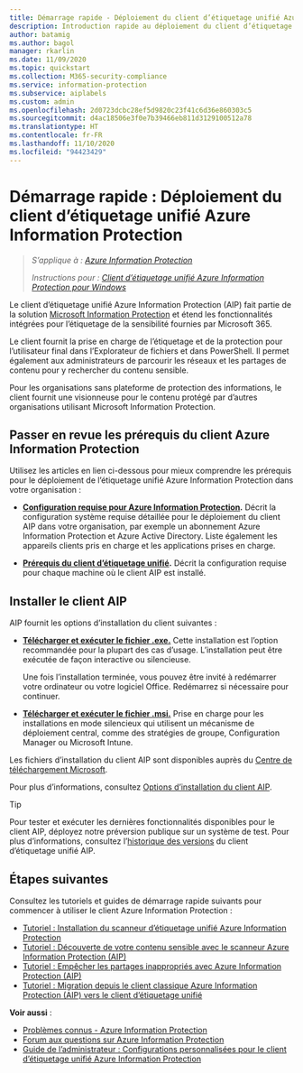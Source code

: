 ```yaml
---
title: Démarrage rapide - Déploiement du client d’étiquetage unifié Azure Information Protection
description: Introduction rapide au déploiement du client d’étiquetage unifié Azure Information Protection (AIP)
author: batamig
ms.author: bagol
manager: rkarlin
ms.date: 11/09/2020
ms.topic: quickstart
ms.collection: M365-security-compliance
ms.service: information-protection
ms.subservice: aiplabels
ms.custom: admin
ms.openlocfilehash: 2d0723dcbc28ef5d9820c23f41c6d36e860303c5
ms.sourcegitcommit: d4ac18506e3f0e7b39466eb811d3129100512a78
ms.translationtype: HT
ms.contentlocale: fr-FR
ms.lasthandoff: 11/10/2020
ms.locfileid: "94423429"
---
```

# <a name="quickstart-deploying-the-azure-information-protection-aip-unified-labeling-client"></a>Démarrage rapide : Déploiement du client d’étiquetage unifié Azure Information Protection

>*S’applique à : [Azure Information Protection](https://azure.microsoft.com/pricing/details/information-protection)*
>
> *Instructions pour : [Client d’étiquetage unifié Azure Information Protection pour Windows](faqs.md#whats-the-difference-between-the-azure-information-protection-classic-and-unified-labeling-clients)*

Le client d’étiquetage unifié Azure Information Protection (AIP) fait partie de la solution [Microsoft Information Protection](https://aka.ms/MIPdocs) et étend les fonctionnalités intégrées pour l’étiquetage de la sensibilité fournies par Microsoft 365. 

Le client fournit la prise en charge de l’étiquetage et de la protection pour l’utilisateur final dans l’Explorateur de fichiers et dans PowerShell. Il permet également aux administrateurs de parcourir les réseaux et les partages de contenu pour y rechercher du contenu sensible. 

Pour les organisations sans plateforme de protection des informations, le client fournit une visionneuse pour le contenu protégé par d’autres organisations utilisant Microsoft Information Protection.

## <a name="review-aip-client-prerequisites"></a>Passer en revue les prérequis du client Azure Information Protection

Utilisez les articles en lien ci-dessous pour mieux comprendre les prérequis pour le déploiement de l’étiquetage unifié Azure Information Protection dans votre organisation :

- **[Configuration requise pour Azure Information Protection](requirements.md).** Décrit la configuration système requise détaillée pour le déploiement du client AIP dans votre organisation, par exemple un abonnement Azure Information Protection et Azure Active Directory. Liste également les appareils clients pris en charge et les applications prises en charge.

- **[Prérequis du client d’étiquetage unifié](rms-client/clientv2-admin-guide-install.md#additional-prerequisites-for-the-azure-information-protection-unified-labeling-client).** Décrit la configuration requise pour chaque machine où le client AIP est installé.

## <a name="install-the-aip-client"></a>Installer le client AIP

AIP fournit les options d’installation du client suivantes :

- **[Télécharger et exécuter le fichier .exe.](rms-client/clientv2-admin-guide-install.md#to-install-the-azure-information-protection-unified-labeling-client-by-using-the-executable-installer)** Cette installation est l’option recommandée pour la plupart des cas d’usage. L’installation peut être exécutée de façon interactive ou silencieuse.

    Une fois l’installation terminée, vous pouvez être invité à redémarrer votre ordinateur ou votre logiciel Office. Redémarrez si nécessaire pour continuer.

- **[Télécharger et exécuter le fichier .msi.](rms-client/clientv2-admin-guide-install.md#to-install-the-azure-information-protection-unified-labeling-client-by-using-the-msi-installer)** Prise en charge pour les installations en mode silencieux qui utilisent un mécanisme de déploiement central, comme des stratégies de groupe, Configuration Manager ou Microsoft Intune.

Les fichiers d’installation du client AIP sont disponibles auprès du [Centre de téléchargement Microsoft](https://www.microsoft.com/download/details.aspx?id=53018). 

Pour plus d’informations, consultez [Options d’installation du client AIP](rms-client/clientv2-admin-guide-install.md#options-to-install-the-azure-information-protection-unified-labeling-client-for-users).

> [!TIP]
> Pour tester et exécuter les dernières fonctionnalités disponibles pour le client AIP, déployez notre préversion publique sur un système de test. Pour plus d’informations, consultez l’[historique des versions](rms-client/unifiedlabelingclient-version-release-history.md) du client d’étiquetage unifié AIP.
> 

## <a name="next-steps"></a>Étapes suivantes

Consultez les tutoriels et guides de démarrage rapide suivants pour commencer à utiliser le client Azure Information Protection :

- [Tutoriel : Installation du scanneur d’étiquetage unifié Azure Information Protection](tutorial-install-scanner.md)
- [Tutoriel : Découverte de votre contenu sensible avec le scanneur Azure Information Protection (AIP)](tutorial-scan-networks-and-content.md)
- [Tutoriel : Empêcher les partages inappropriés avec Azure Information Protection (AIP)](tutorial-preventing-oversharing.md)
- [Tutoriel : Migration depuis le client classique Azure Information Protection (AIP) vers le client d’étiquetage unifié](tutorial-migrating-to-ul.md) 

**Voir aussi** :

- [Problèmes connus - Azure Information Protection](known-issues.md) 
- [Forum aux questions sur Azure Information Protection](faqs.md) 
- [Guide de l’administrateur : Configurations personnalisées pour le client d’étiquetage unifié Azure Information Protection](rms-client/clientv2-admin-guide-customizations.md)        
    

